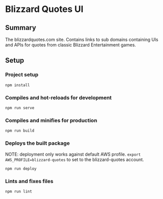 # Blizzard Quotes UI

## Summary

The blizzardquotes.com site. Contains links to sub domains
containing UIs and APIs for quotes from classic Blizzard Entertainment
games.

## Setup

### Project setup

```
npm install
```

### Compiles and hot-reloads for development

```
npm run serve
```

### Compiles and minifies for production

```
npm run build

```

### Deploys the built package

NOTE: deployment only works against default AWS profile.
`export AWS_PROFILE=blizzard-quotes` to set to the blizzard-quotes account.

```
npm run deploy
```

### Lints and fixes files

```
npm run lint
```
